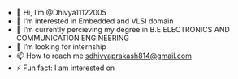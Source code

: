 - 👋 Hi, I’m @Dhivya11122005
- 👀 I’m interested in Embedded and VLSI domain
- 🌱 I’m currently percieving my degree in B.E ELECTRONICS AND COMMUNICATION ENGINEERING 
- 💞️ I’m looking for internship
- 📫 How to reach me sdhivyaprakash814@gmail.com
- ⚡ Fun fact: I am interested on

<!---
Dhivya11122005/Dhivya11122005 is a ✨ special ✨ repository because its `README.md` (this file) appears on your GitHub profile.
You can click the Preview link to take a look at your changes.
--->
